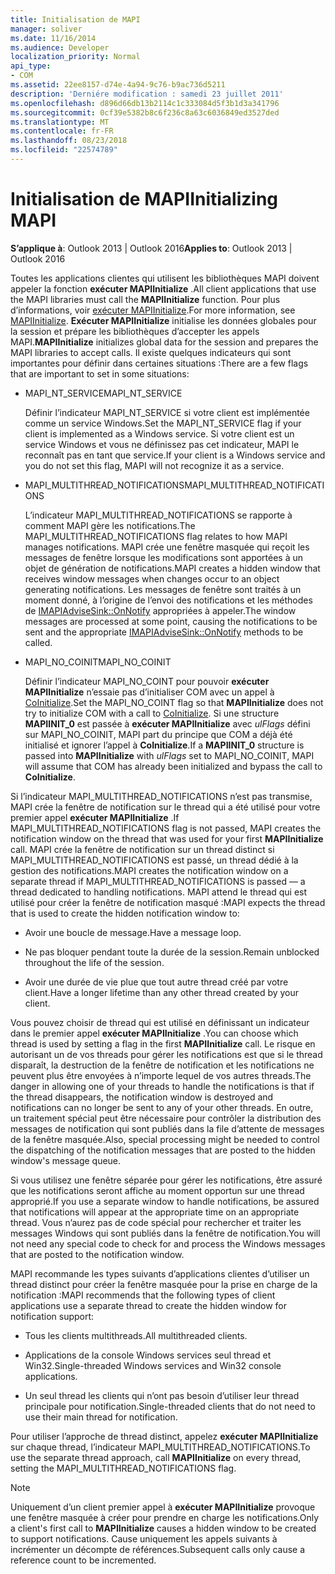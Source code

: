```yaml
---
title: Initialisation de MAPI
manager: soliver
ms.date: 11/16/2014
ms.audience: Developer
localization_priority: Normal
api_type:
- COM
ms.assetid: 22ee8157-d74e-4a94-9c76-b9ac736d5211
description: 'Derniére modification : samedi 23 juillet 2011'
ms.openlocfilehash: d896d66db13b2114c1c333084d5f3b1d3a341796
ms.sourcegitcommit: 0cf39e5382b8c6f236c8a63c6036849ed3527ded
ms.translationtype: MT
ms.contentlocale: fr-FR
ms.lasthandoff: 08/23/2018
ms.locfileid: "22574789"
---
```

# <a name="initializing-mapi"></a><span data-ttu-id="4f1e2-103">Initialisation de MAPI</span><span class="sxs-lookup"><span data-stu-id="4f1e2-103">Initializing MAPI</span></span>

  
  
<span data-ttu-id="4f1e2-104">**S’applique à**: Outlook 2013 | Outlook 2016</span><span class="sxs-lookup"><span data-stu-id="4f1e2-104">**Applies to**: Outlook 2013 | Outlook 2016</span></span> 
  
<span data-ttu-id="4f1e2-105">Toutes les applications clientes qui utilisent les bibliothèques MAPI doivent appeler la fonction **exécuter MAPIInitialize** .</span><span class="sxs-lookup"><span data-stu-id="4f1e2-105">All client applications that use the MAPI libraries must call the **MAPIInitialize** function.</span></span> <span data-ttu-id="4f1e2-106">Pour plus d’informations, voir [exécuter MAPIInitialize](mapiinitialize.md).</span><span class="sxs-lookup"><span data-stu-id="4f1e2-106">For more information, see [MAPIInitialize](mapiinitialize.md).</span></span> <span data-ttu-id="4f1e2-107">**Exécuter MAPIInitialize** initialise les données globales pour la session et prépare les bibliothèques d’accepter les appels MAPI.</span><span class="sxs-lookup"><span data-stu-id="4f1e2-107">**MAPIInitialize** initializes global data for the session and prepares the MAPI libraries to accept calls.</span></span> <span data-ttu-id="4f1e2-108">Il existe quelques indicateurs qui sont importantes pour définir dans certaines situations :</span><span class="sxs-lookup"><span data-stu-id="4f1e2-108">There are a few flags that are important to set in some situations:</span></span> 
  
- <span data-ttu-id="4f1e2-109">MAPI_NT_SERVICE</span><span class="sxs-lookup"><span data-stu-id="4f1e2-109">MAPI_NT_SERVICE</span></span>
    
    <span data-ttu-id="4f1e2-110">Définir l’indicateur MAPI_NT_SERVICE si votre client est implémentée comme un service Windows.</span><span class="sxs-lookup"><span data-stu-id="4f1e2-110">Set the MAPI_NT_SERVICE flag if your client is implemented as a Windows service.</span></span> <span data-ttu-id="4f1e2-111">Si votre client est un service Windows et vous ne définissez pas cet indicateur, MAPI le reconnaît pas en tant que service.</span><span class="sxs-lookup"><span data-stu-id="4f1e2-111">If your client is a Windows service and you do not set this flag, MAPI will not recognize it as a service.</span></span> 
    
- <span data-ttu-id="4f1e2-112">MAPI_MULTITHREAD_NOTIFICATIONS</span><span class="sxs-lookup"><span data-stu-id="4f1e2-112">MAPI_MULTITHREAD_NOTIFICATIONS</span></span>
    
    <span data-ttu-id="4f1e2-113">L’indicateur MAPI_MULTITHREAD_NOTIFICATIONS se rapporte à comment MAPI gère les notifications.</span><span class="sxs-lookup"><span data-stu-id="4f1e2-113">The MAPI_MULTITHREAD_NOTIFICATIONS flag relates to how MAPI manages notifications.</span></span> <span data-ttu-id="4f1e2-114">MAPI crée une fenêtre masquée qui reçoit les messages de fenêtre lorsque les modifications sont apportées à un objet de génération de notifications.</span><span class="sxs-lookup"><span data-stu-id="4f1e2-114">MAPI creates a hidden window that receives window messages when changes occur to an object generating notifications.</span></span> <span data-ttu-id="4f1e2-115">Les messages de fenêtre sont traités à un moment donné, à l’origine de l’envoi des notifications et les méthodes de [IMAPIAdviseSink::OnNotify](imapiadvisesink-onnotify.md) appropriées à appeler.</span><span class="sxs-lookup"><span data-stu-id="4f1e2-115">The window messages are processed at some point, causing the notifications to be sent and the appropriate [IMAPIAdviseSink::OnNotify](imapiadvisesink-onnotify.md) methods to be called.</span></span> 
    
- <span data-ttu-id="4f1e2-116">MAPI_NO_COINIT</span><span class="sxs-lookup"><span data-stu-id="4f1e2-116">MAPI_NO_COINIT</span></span>
    
    <span data-ttu-id="4f1e2-117">Définir l’indicateur MAPI_NO_COINT pour pouvoir **exécuter MAPIInitialize** n’essaie pas d’initialiser COM avec un appel à [CoInitialize](http://msdn.microsoft.com/en-us/library/ms886303.aspx).</span><span class="sxs-lookup"><span data-stu-id="4f1e2-117">Set the MAPI_NO_COINT flag so that **MAPIInitialize** does not try to initialize COM with a call to [CoInitialize](http://msdn.microsoft.com/en-us/library/ms886303.aspx).</span></span> <span data-ttu-id="4f1e2-118">Si une structure **MAPIINIT_0** est passée à **exécuter MAPIInitialize** avec _ulFlags_ défini sur MAPI_NO_COINIT, MAPI part du principe que COM a déjà été initialisé et ignorer l’appel à **CoInitialize**.</span><span class="sxs-lookup"><span data-stu-id="4f1e2-118">If a **MAPIINIT_0** structure is passed into **MAPIInitialize** with  _ulFlags_ set to MAPI_NO_COINIT, MAPI will assume that COM has already been initialized and bypass the call to **CoInitialize**.</span></span>
    
<span data-ttu-id="4f1e2-119">Si l’indicateur MAPI_MULTITHREAD_NOTIFICATIONS n’est pas transmise, MAPI crée la fenêtre de notification sur le thread qui a été utilisé pour votre premier appel **exécuter MAPIInitialize** .</span><span class="sxs-lookup"><span data-stu-id="4f1e2-119">If MAPI_MULTITHREAD_NOTIFICATIONS flag is not passed, MAPI creates the notification window on the thread that was used for your first **MAPIInitialize** call.</span></span> <span data-ttu-id="4f1e2-120">MAPI crée la fenêtre de notification sur un thread distinct si MAPI_MULTITHREAD_NOTIFICATIONS est passé, un thread dédié à la gestion des notifications.</span><span class="sxs-lookup"><span data-stu-id="4f1e2-120">MAPI creates the notification window on a separate thread if MAPI_MULTITHREAD_NOTIFICATIONS is passed — a thread dedicated to handling notifications.</span></span> <span data-ttu-id="4f1e2-121">MAPI attend le thread qui est utilisé pour créer la fenêtre de notification masqué :</span><span class="sxs-lookup"><span data-stu-id="4f1e2-121">MAPI expects the thread that is used to create the hidden notification window to:</span></span> 
  
- <span data-ttu-id="4f1e2-122">Avoir une boucle de message.</span><span class="sxs-lookup"><span data-stu-id="4f1e2-122">Have a message loop.</span></span>
    
- <span data-ttu-id="4f1e2-123">Ne pas bloquer pendant toute la durée de la session.</span><span class="sxs-lookup"><span data-stu-id="4f1e2-123">Remain unblocked throughout the life of the session.</span></span>
    
- <span data-ttu-id="4f1e2-124">Avoir une durée de vie plue que tout autre thread créé par votre client.</span><span class="sxs-lookup"><span data-stu-id="4f1e2-124">Have a longer lifetime than any other thread created by your client.</span></span> 
    
<span data-ttu-id="4f1e2-125">Vous pouvez choisir de thread qui est utilisé en définissant un indicateur dans le premier appel **exécuter MAPIInitialize** .</span><span class="sxs-lookup"><span data-stu-id="4f1e2-125">You can choose which thread is used by setting a flag in the first **MAPIInitialize** call.</span></span> <span data-ttu-id="4f1e2-126">Le risque en autorisant un de vos threads pour gérer les notifications est que si le thread disparaît, la destruction de la fenêtre de notification et les notifications ne peuvent plus être envoyées à n’importe lequel de vos autres threads.</span><span class="sxs-lookup"><span data-stu-id="4f1e2-126">The danger in allowing one of your threads to handle the notifications is that if the thread disappears, the notification window is destroyed and notifications can no longer be sent to any of your other threads.</span></span> <span data-ttu-id="4f1e2-127">En outre, un traitement spécial peut être nécessaire pour contrôler la distribution des messages de notification qui sont publiés dans la file d’attente de messages de la fenêtre masquée.</span><span class="sxs-lookup"><span data-stu-id="4f1e2-127">Also, special processing might be needed to control the dispatching of the notification messages that are posted to the hidden window's message queue.</span></span> 
  
<span data-ttu-id="4f1e2-128">Si vous utilisez une fenêtre séparée pour gérer les notifications, être assuré que les notifications seront affiche au moment opportun sur une thread approprié.</span><span class="sxs-lookup"><span data-stu-id="4f1e2-128">If you use a separate window to handle notifications, be assured that notifications will appear at the appropriate time on an appropriate thread.</span></span> <span data-ttu-id="4f1e2-129">Vous n’aurez pas de code spécial pour rechercher et traiter les messages Windows qui sont publiés dans la fenêtre de notification.</span><span class="sxs-lookup"><span data-stu-id="4f1e2-129">You will not need any special code to check for and process the Windows messages that are posted to the notification window.</span></span> 
  
<span data-ttu-id="4f1e2-130">MAPI recommande les types suivants d’applications clientes d’utiliser un thread distinct pour créer la fenêtre masquée pour la prise en charge de la notification :</span><span class="sxs-lookup"><span data-stu-id="4f1e2-130">MAPI recommends that the following types of client applications use a separate thread to create the hidden window for notification support:</span></span>
  
- <span data-ttu-id="4f1e2-131">Tous les clients multithreads.</span><span class="sxs-lookup"><span data-stu-id="4f1e2-131">All multithreaded clients.</span></span>
    
- <span data-ttu-id="4f1e2-132">Applications de la console Windows services seul thread et Win32.</span><span class="sxs-lookup"><span data-stu-id="4f1e2-132">Single-threaded Windows services and Win32 console applications.</span></span>
    
- <span data-ttu-id="4f1e2-133">Un seul thread les clients qui n’ont pas besoin d’utiliser leur thread principale pour notification.</span><span class="sxs-lookup"><span data-stu-id="4f1e2-133">Single-threaded clients that do not need to use their main thread for notification.</span></span>
    
<span data-ttu-id="4f1e2-134">Pour utiliser l’approche de thread distinct, appelez **exécuter MAPIInitialize** sur chaque thread, l’indicateur MAPI_MULTITHREAD_NOTIFICATIONS.</span><span class="sxs-lookup"><span data-stu-id="4f1e2-134">To use the separate thread approach, call **MAPIInitialize** on every thread, setting the MAPI_MULTITHREAD_NOTIFICATIONS flag.</span></span> 
  
> [!NOTE]
> <span data-ttu-id="4f1e2-135">Uniquement d’un client premier appel à **exécuter MAPIInitialize** provoque une fenêtre masquée à créer pour prendre en charge les notifications.</span><span class="sxs-lookup"><span data-stu-id="4f1e2-135">Only a client's first call to **MAPIInitialize** causes a hidden window to be created to support notifications.</span></span> <span data-ttu-id="4f1e2-136">Cause uniquement les appels suivants à incrémenter un décompte de références.</span><span class="sxs-lookup"><span data-stu-id="4f1e2-136">Subsequent calls only cause a reference count to be incremented.</span></span> 
  

